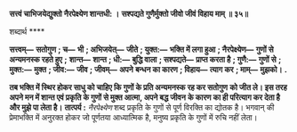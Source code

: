 **सत्त्वं चाभिजयेद्युक्तो नैरपेक्ष्येण शान्तधी: ।** **सश्पद्यते गुणैर्मुक्तो जीवो जीवं विहाय माम् ॥ ३५॥** 

शब्दार्थ **** 

**सत्त्वम्—** **सतोगुण** **; च—** **भी** **; अभिजयेत्—** **जीते** **; युक्त:—** **भक्ति में लगा हुआ** **; नैरपेक्ष्येण—** **गुणों से अन्यमनस्क रहते हुए** **;** **शान्त—** **शान्त** **; धी:—** **बुद्धि वाला** **; सश्पद्यते—** **प्राप्त करता है** **; गुणै:—** **गुणों से** **; मुक्त:—** **मुक्त** **; जीव:—** **जीव** **; जीवम्—** **अपने** **बन्धन का कारण** **; विहाय—** **त्याग कर** **; माम्—** **मुझको।** **.** 

**तब भक्ति में स्थिर होकर साधु को चाहिए कि गुणों के प्रति अन्यमनस्क रह कर सतोगुण** **को जीत ले। इस तरह अपने मन में शान्त एवं प्रकृति के गुणों से मुक्त आत्मा, अपने बद्ध जीवन** **के कारण का ही परित्याग कर देता है और मुझे पा लेता है।** **तात्पर्य :** *नैरपेक्ष्येण* शब्द प्रकृति के गुणों से पूर्ण विरक्ति का द्योतक है। भगवान् की प्रेमाभक्ति में अनुरक्त होकर जो पूर्णतया आध्यात्मिक है, मनुष्य प्रकृति के गुणों में रुचि नहीं लेता।  
